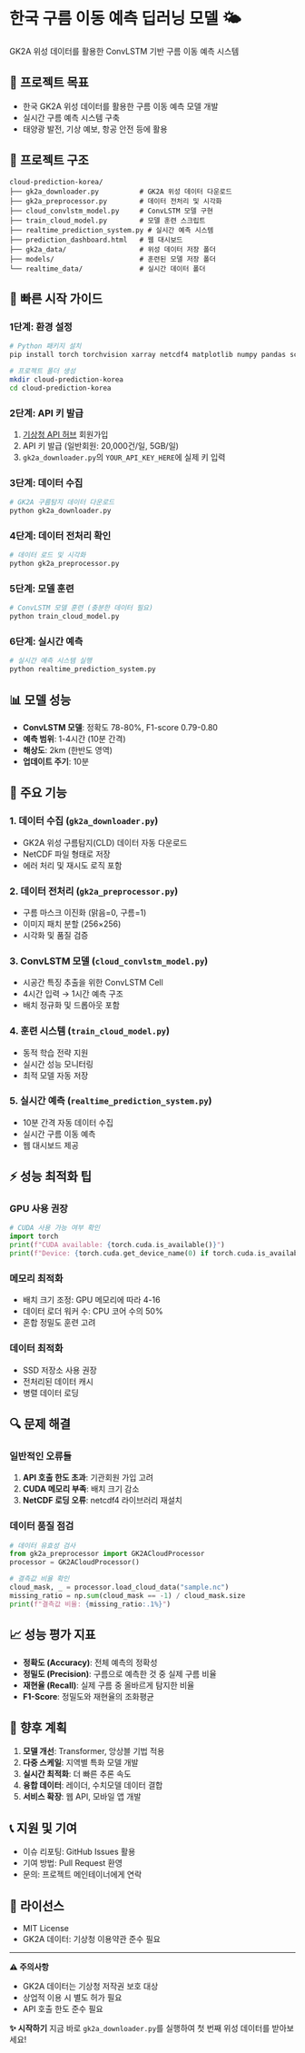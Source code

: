 # 한국 구름 이동 예측 딥러닝 모델 🌤️

GK2A 위성 데이터를 활용한 ConvLSTM 기반 구름 이동 예측 시스템

## 🎯 프로젝트 목표
- 한국 GK2A 위성 데이터를 활용한 구름 이동 예측 모델 개발
- 실시간 구름 예측 시스템 구축
- 태양광 발전, 기상 예보, 항공 안전 등에 활용

## 📁 프로젝트 구조
```
cloud-prediction-korea/
├── gk2a_downloader.py          # GK2A 위성 데이터 다운로드
├── gk2a_preprocessor.py        # 데이터 전처리 및 시각화
├── cloud_convlstm_model.py     # ConvLSTM 모델 구현
├── train_cloud_model.py        # 모델 훈련 스크립트
├── realtime_prediction_system.py # 실시간 예측 시스템
├── prediction_dashboard.html   # 웹 대시보드
├── gk2a_data/                  # 위성 데이터 저장 폴더
├── models/                     # 훈련된 모델 저장 폴더
└── realtime_data/              # 실시간 데이터 폴더
```

## 🚀 빠른 시작 가이드

### 1단계: 환경 설정
```bash
# Python 패키지 설치
pip install torch torchvision xarray netcdf4 matplotlib numpy pandas scikit-learn requests

# 프로젝트 폴더 생성
mkdir cloud-prediction-korea
cd cloud-prediction-korea
```

### 2단계: API 키 발급
1. [기상청 API 허브](https://apihub.kma.go.kr) 회원가입
2. API 키 발급 (일반회원: 20,000건/일, 5GB/일)
3. `gk2a_downloader.py`의 `YOUR_API_KEY_HERE`에 실제 키 입력

### 3단계: 데이터 수집
```python
# GK2A 구름탐지 데이터 다운로드
python gk2a_downloader.py
```

### 4단계: 데이터 전처리 확인
```python
# 데이터 로드 및 시각화
python gk2a_preprocessor.py
```

### 5단계: 모델 훈련
```python
# ConvLSTM 모델 훈련 (충분한 데이터 필요)
python train_cloud_model.py
```

### 6단계: 실시간 예측
```python
# 실시간 예측 시스템 실행
python realtime_prediction_system.py
```

## 📊 모델 성능
- **ConvLSTM 모델**: 정확도 78-80%, F1-score 0.79-0.80
- **예측 범위**: 1-4시간 (10분 간격)
- **해상도**: 2km (한반도 영역)
- **업데이트 주기**: 10분

## 🔧 주요 기능

### 1. 데이터 수집 (`gk2a_downloader.py`)
- GK2A 위성 구름탐지(CLD) 데이터 자동 다운로드
- NetCDF 파일 형태로 저장
- 에러 처리 및 재시도 로직 포함

### 2. 데이터 전처리 (`gk2a_preprocessor.py`)
- 구름 마스크 이진화 (맑음=0, 구름=1)
- 이미지 패치 분할 (256×256)
- 시각화 및 품질 검증

### 3. ConvLSTM 모델 (`cloud_convlstm_model.py`)
- 시공간 특징 추출을 위한 ConvLSTM Cell
- 4시간 입력 → 1시간 예측 구조
- 배치 정규화 및 드롭아웃 포함

### 4. 훈련 시스템 (`train_cloud_model.py`)
- 동적 학습 전략 지원
- 실시간 성능 모니터링
- 최적 모델 자동 저장

### 5. 실시간 예측 (`realtime_prediction_system.py`)
- 10분 간격 자동 데이터 수집
- 실시간 구름 이동 예측
- 웹 대시보드 제공

## ⚡ 성능 최적화 팁

### GPU 사용 권장
```python
# CUDA 사용 가능 여부 확인
import torch
print(f"CUDA available: {torch.cuda.is_available()}")
print(f"Device: {torch.cuda.get_device_name(0) if torch.cuda.is_available() else 'CPU'}")
```

### 메모리 최적화
- 배치 크기 조정: GPU 메모리에 따라 4-16
- 데이터 로더 워커 수: CPU 코어 수의 50%
- 혼합 정밀도 훈련 고려

### 데이터 최적화
- SSD 저장소 사용 권장
- 전처리된 데이터 캐시
- 병렬 데이터 로딩

## 🔍 문제 해결

### 일반적인 오류들
1. **API 호출 한도 초과**: 기관회원 가입 고려
2. **CUDA 메모리 부족**: 배치 크기 감소
3. **NetCDF 로딩 오류**: netcdf4 라이브러리 재설치

### 데이터 품질 점검
```python
# 데이터 유효성 검사
from gk2a_preprocessor import GK2ACloudProcessor
processor = GK2ACloudProcessor()

# 결측값 비율 확인
cloud_mask, _ = processor.load_cloud_data("sample.nc")
missing_ratio = np.sum(cloud_mask == -1) / cloud_mask.size
print(f"결측값 비율: {missing_ratio:.1%}")
```

## 📈 성능 평가 지표
- **정확도 (Accuracy)**: 전체 예측의 정확성
- **정밀도 (Precision)**: 구름으로 예측한 것 중 실제 구름 비율  
- **재현율 (Recall)**: 실제 구름 중 올바르게 탐지한 비율
- **F1-Score**: 정밀도와 재현율의 조화평균

## 🌟 향후 계획
1. **모델 개선**: Transformer, 앙상블 기법 적용
2. **다중 스케일**: 지역별 특화 모델 개발
3. **실시간 최적화**: 더 빠른 추론 속도
4. **융합 데이터**: 레이더, 수치모델 데이터 결합
5. **서비스 확장**: 웹 API, 모바일 앱 개발

## 📞 지원 및 기여
- 이슈 리포팅: GitHub Issues 활용
- 기여 방법: Pull Request 환영
- 문의: 프로젝트 메인테이너에게 연락

## 📄 라이선스
- MIT License
- GK2A 데이터: 기상청 이용약관 준수 필요

---

**⚠️ 주의사항**
- GK2A 데이터는 기상청 저작권 보호 대상
- 상업적 이용 시 별도 허가 필요
- API 호출 한도 준수 필요

**✨ 시작하기**
지금 바로 `gk2a_downloader.py`를 실행하여 첫 번째 위성 데이터를 받아보세요!
